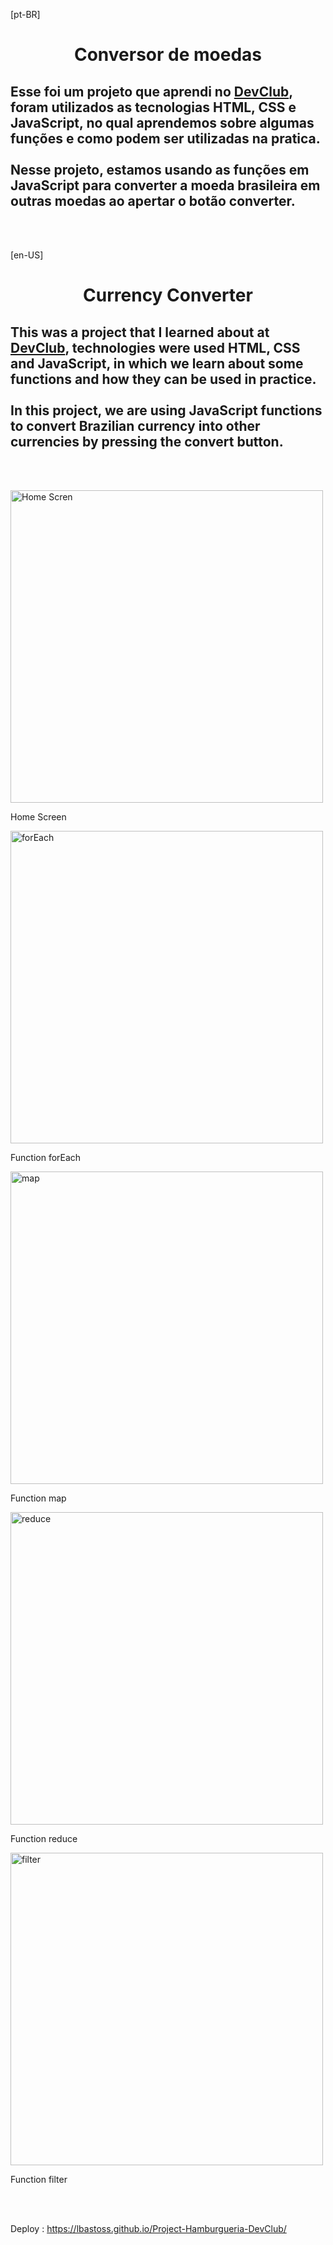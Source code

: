 [pt-BR]
<h1 align="center">
  Conversor de moedas</h1>

<h2> Esse foi um projeto que aprendi no <a href="https://rodolfomori.com.br/devclub">DevClub</a>, foram utilizados as tecnologias
  HTML, CSS e JavaScript, 
no qual aprendemos sobre algumas funções e como podem ser utilizadas na pratica.
<br>
  <br>
Nesse projeto, estamos usando as funções em JavaScript para converter a moeda brasileira em outras moedas ao apertar o botão converter. </h2>
<br>
<br>

[en-US]<h1 align="center">
 Currency Converter</h1>

<h2> This was a project that I learned about at <a href="https://rodolfomori.com.br/devclub">DevClub</a>, technologies were used
  HTML, CSS and JavaScript,
in which we learn about some functions and how they can be used in practice.
<br>
<br>
In this project, we are using JavaScript functions to convert Brazilian currency into other currencies by pressing the convert button.</h2>
<br>
<br>


<p>

<div>
 <img alt="Home Scren" src="https://github.com/lbastoss/Project-Hamburgueria-DevClub/blob/main/img/home%20screen.png" width="500" />
  <figcaption> <p bold >Home Screen </p> </figcaption>
 
 <img alt="forEach" src="https://github.com/lbastoss/Project-Hamburgueria-DevClub/blob/main/img/button%20forEach.png" width="500" />
  <figcaption> <p>Function forEach</p> </figcaption>


<img alt="map" src="https://github.com/lbastoss/Project-Hamburgueria-DevClub/blob/main/img/button%20map.png" width="500" />
  <figcaption> <p>Function map</p> </figcaption>

  <img alt="reduce" src="https://github.com/lbastoss/Project-Hamburgueria-DevClub/blob/main/img/button%20reduce.png" width="500" />
  <figcaption> <p>Function reduce</p> </figcaption>

<img alt="filter" src="https://github.com/lbastoss/Project-Hamburgueria-DevClub/blob/main/img/button%20filter.png" width="500" />
  <figcaption> <p>Function filter</p> </figcaption>

  </div>
  
<br>
<br>
 
Deploy : https://lbastoss.github.io/Project-Hamburgueria-DevClub/
